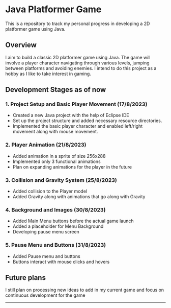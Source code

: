 # Java Platformer Game

This is a repository to track my personal progress in developing a 2D platformer game using Java.

## Overview

I aim to build a classic 2D platformer game using Java. The game will involve a player character navigating through various levels, jumping between platforms and avoiding enemies. I intend to do this project as a hobby as I like to take interest in gaming.

## Development Stages as of now

### 1. Project Setup and Basic Player Movement (17/8/2023)

- Created a new Java project with the help of Eclipse IDE
- Set up the project structure and added necessary resource directories.
- Implemented the basic player character and enabled left/right movement along with mouse movement.

### 2. Player Animation (21/8/2023)

- Added animation in a sprite of size 256x288
- Implemented only 3 functional animations
- Plan on expanding animations for the player in the future

### 3. Collision and Gravity System (25/8/2023)

- Added collision to the Player model
- Added Gravity along with animations that go along with Gravity

### 4. Background and Images (30/8/2023)

- Added Main Menu buttons before the actual game launch
- Added a placeholder for Menu Background
- Developing pause menu screen

### 5. Pause Menu and Buttons (31/8/2023)

- Added Pause menu and buttons
- Buttons interact with mouse clicks and hovers 

## Future plans

I still plan on processing new ideas to add in my current game and focus on continuous development for the game

---

